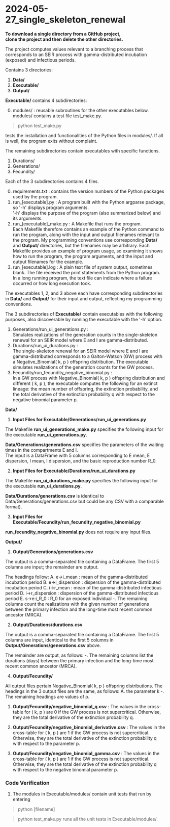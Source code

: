 # 2024-05-27_single_skeleton_renewal

**To download a single directory from a GitHub project, 
<br>clone the project and then delete the other directories.** 

The project computes values relevant to a branching process that corresponds to an SEIR process with gamma-distributed incubation (exposed) and infectious periods.

Contains 3 directories:
1. **Data/**
2. **Executable/**
3. **Output/**

**Executable/** contains 4 subdirectories:

0. modules/ : reusable subroutines for the other executables below.
modules/ contains a test file test_make.py.
> python test_make.py

tests the installation and functionalities of the Python files in modules/. If all is well, the program exits without complaint.

The remaining subdirectories contain executables with specific functions. 

1. Durations/
2. Generations/
3. Fecundity/

Each of the 3 subdirectories contains 4 files.

0. requirements.txt : contains the version numbers of the Python packages used by the program.
1. run_[executable].py : A program built with the Python argparse package, so '-h' displays program arguments.
<br>'-h' displays the purpose of the program (also summarized below) and its arguments. 
2. run_[executable]_make.py : A Makefile that runs the program.
<br>Each Makefile therefore contains an example of the Python command to run the program, along with the input and output filenames relevant to the program. My programming conventions use corresponding **Data/** and **Output/** directories, but the filenames may be arbitrary. Each Makefile provides an example of program usage, so examining it shows how to run the program, the program arguments, and the input and output filenames for the example.
3. run_[executable].log : A plain text file of system output, sometimes blank. The file received the print statements from the Python program.
<br>In a long running program, the text file can indicate where a failure occurred or how long execution took.

The executables 1, 2, and 3 above each have corresponding subdirectories in **Data/** and **Output/** for their input and output, reflecting my programming conventions.  

The 3 subdirectories of **Executable/** contain executables with the following purposes, also discoverable by running the executable with the '-h' option.

1. Generations/run_ui_generations.py :
<br> Simulates realizations of the generation counts in the single-skeleton renewal for an SEIR model where E and I are gamma-distributed.
2. Durations/run_ui_durations.py :
<br> The single-skeleton renewal for an SEIR model where E and I are gamma-distributed corresponds to a Galton-Watson (GW) process with a Negative_Binomial( k, p ) offspring distribution. The executable simulates realizations of the generation counts for the GW process.
3. Fecundity/run_fecundity_negative_binomial.py :
<br> In a GW process with Negative_Binomial( k, p ) offspring distribution and different ( k, p ), the executable computes the following for an extinct lineage: the mean number of offspring, the extinction probability, and the total derivative of the extinction probability q with respect to the negative binomial parameter p. 

**Data/**

1. **Input Files for Executable/Generations/run_ui_generations.py**

The Makefile **run_ui_generations_make.py** specifies the following input for the executable **run_ui_generations.py**.  

**Data/Generations/generations.csv** specifies the parameters of the waiting times in the compartments E and I. 
<br> The input is a DataFrame with 5 columns corresponding to E mean, E dispersion, I mean, I dispersion, and the basic reproduction number R_0.  

2. **Input Files for Executable/Durations/run_ui_durations.py**

The Makefile **run_ui_durations_make.py** specifies the following input for the executable **run_ui_durations.py**. 

**Data/Durations/generations.csv** is identical to Data/Generations/generations.csv but could be any CSV with a comparable format). 

3. **Input Files for Executable/Fecundity/run_fecundity_negative_binomial.py**

**run_fecundity_negative_binomial.py** does not require any input files.

**Output/**

1. **Output/Generations/generations.csv**

The output is a comma-separated file containing a DataFrame. The first 5 columns are input; the remainder are output.

The headings follow:
A. e->i_mean : mean of the gamma-distributed incubation period
B. e->i_dispersion : dispersion of the gamma-distributed incubation period
C. i->r_mean : mean of the gamma-distributed infectious period
D. i->r_dispersion : dispersion of the gamma-distributed infectious period
E. s->e:i_R_0 : R_0 for an exposed individual
-. The remaining columns count the realizations with the given number of generations between the primary infection and the long-time most recent common ancestor (MRCA).

2. **Output/Durations/durations.csv**

The output is a comma-separated file containing a DataFrame. The first 5 columns are input, identical to the first 5 columns in **Output/Generations/generations.csv** above.

The remainder are output, as follows:
-. The remaining columns list the durations (days) between the primary infection and the long-time most recent common ancestor (MRCA).

4. **Output/Fecundity/**

All output files pertain Negative_Binomial( k, p ) offspring distributions. The headings in the 3 output files are the same, as follows:
A. the parameter k
-. The remaining headings are values of p.

1. **Output/Fecundity/negative_binomial_q.csv** :
The values in the cross-table for ( k, p ) are 0 if the GW process is not supercritical. Otherwise, they are the total derivative of the extinction probability q.

2. **Output/Fecundity/negative_binomial_derivative.csv** :
The values in the cross-table for ( k, p ) are 1 if the GW process is not supercritical. Otherwise, they are the total derivative of the extinction probability q with respect to the parameter p.

3. **Output/Fecundity/negative_binomial_gamma.csv** :
The values in the cross-table for ( k, p ) are 1 if the GW process is not supercritical. Otherwise, they are the total derivative of the extinction probability q with respect to the negative binomial parameter p.

### Code Verification ###

1. The modules in Executable/modules/ contain unit tests that run by entering
> python [filename]

> python test_make.py
runs all the unit tests in Executable/modules/.
